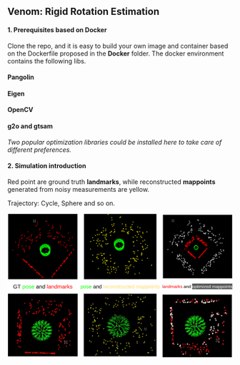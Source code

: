 ## Venom: Rigid Rotation Estimation 



#### 1. Prerequisites based on Docker 

Clone the repo, and it is easy to build your own image and container based on the Dockerfile proposed in the **Docker** folder.
The docker environment contains the following  libs.
#### Pangolin 

#### Eigen 

#### OpenCV 

#### g2o and gtsam 

*Two popular optimization libraries could be installed here to take care of different preferences.* 

#### 2. Simulation introduction 

Red point are ground truth **landmarks**, while reconstructed **mappoints** generated from noisy measurements are yellow. 

Trajectory: Cycle, Sphere and so on.

![environment](images/environment.png)

